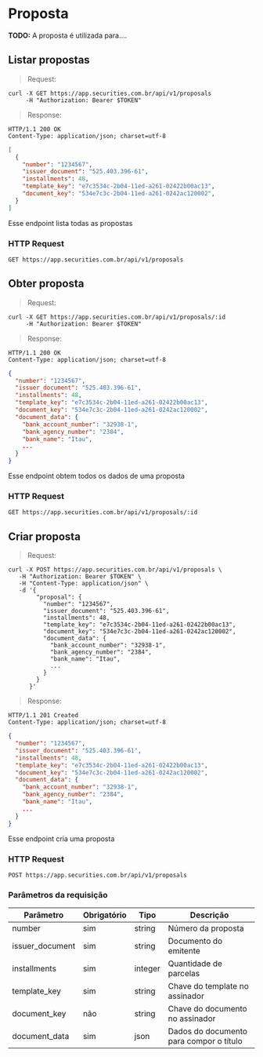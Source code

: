 # Proposta

**TODO:** A proposta é utilizada para....

## Listar propostas

> Request:

```shell
curl -X GET https://app.securities.com.br/api/v1/proposals
     -H "Authorization: Bearer $TOKEN"
```

> Response:

```shell
HTTP/1.1 200 OK
Content-Type: application/json; charset=utf-8
```

```json
[
  {
    "number": "1234567",
    "issuer_document": "525.403.396-61",
    "installments": 48,
    "template_key": "e7c3534c-2b04-11ed-a261-02422b00ac13",
    "document_key": "534e7c3c-2b04-11ed-a261-0242ac120002",
  }
]
```

Esse endpoint lista todas as propostas

### HTTP Request

`GET https://app.securities.com.br/api/v1/proposals`

## Obter proposta

> Request:

```shell
curl -X GET https://app.securities.com.br/api/v1/proposals/:id
     -H "Authorization: Bearer $TOKEN"
```

> Response:

```shell
HTTP/1.1 200 OK
Content-Type: application/json; charset=utf-8
```

```json
{
  "number": "1234567",
  "issuer_document": "525.403.396-61",
  "installments": 48,
  "template_key": "e7c3534c-2b04-11ed-a261-02422b00ac13",
  "document_key": "534e7c3c-2b04-11ed-a261-0242ac120002",
  "document_data": {
    "bank_account_number": "32938-1",
    "bank_agency_number": "2384",
    "bank_name": "Itau",
    ...
  }
}
```

Esse endpoint obtem todos os dados de uma proposta

### HTTP Request

`GET https://app.securities.com.br/api/v1/proposals/:id`

## Criar proposta

> Request:

```shell
curl -X POST https://app.securities.com.br/api/v1/proposals \
   -H "Authorization: Bearer $TOKEN" \
   -H "Content-Type: application/json" \
   -d '{
        "proposal": {
          "number": "1234567",
          "issuer_document": "525.403.396-61",
          "installments": 48,
          "template_key": "e7c3534c-2b04-11ed-a261-02422b00ac13",
          "document_key": "534e7c3c-2b04-11ed-a261-0242ac120002",
          "document_data": {
            "bank_account_number": "32938-1",
            "bank_agency_number": "2384",
            "bank_name": "Itau",
            ...
          }
        }
      }'
```

> Response:

```shell
HTTP/1.1 201 Created
Content-Type: application/json; charset=utf-8
```

```json
{
  "number": "1234567",
  "issuer_document": "525.403.396-61",
  "installments": 48,
  "template_key": "e7c3534c-2b04-11ed-a261-02422b00ac13",
  "document_key": "534e7c3c-2b04-11ed-a261-0242ac120002",
  "document_data": {
    "bank_account_number": "32938-1",
    "bank_agency_number": "2384",
    "bank_name": "Itau",
    ...
  }
}
```

Esse endpoint cria uma proposta

### HTTP Request

`POST https://app.securities.com.br/api/v1/proposals`

### Parâmetros da requisição

Parâmetro        | Obrigatório | Tipo        | Descrição
---------------- | ----------- | ----------- | -----------
number           | sim         | string      | Número da proposta
issuer_document  | sim         | string      | Documento do emitente
installments     | sim         | integer     | Quantidade de parcelas
template_key     | sim         | string      | Chave do template no assinador
document_key     | não         | string      | Chave do documento no assinador
document_data    | sim         | json        | Dados do documento para compor o título
